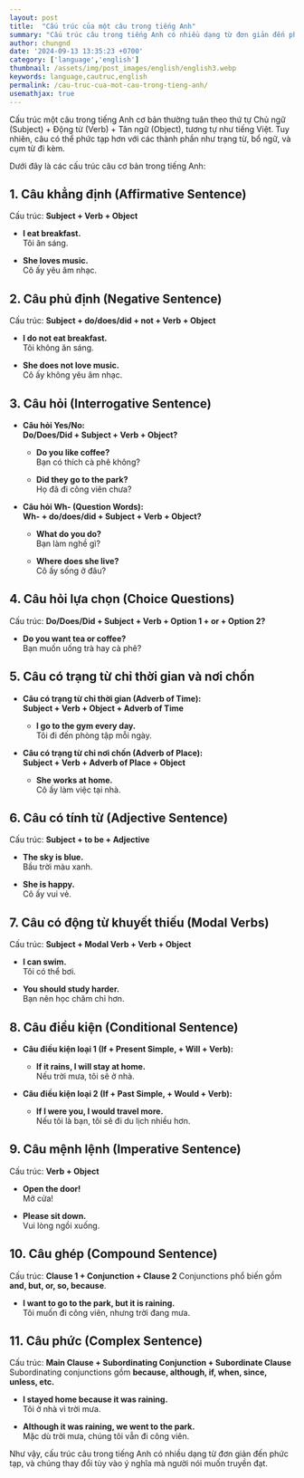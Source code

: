 ```yaml
---
layout: post
title:  "Cấu trúc của một câu trong tiếng Anh"
summary: "Cấu trúc câu trong tiếng Anh có nhiều dạng từ đơn giản đến phức tạp, và chúng thay đổi tùy vào ý nghĩa mà người nói muốn truyền đạt."
author: chungnd
date: '2024-09-13 13:35:23 +0700'
category: ['language','english']
thumbnail: /assets/img/post_images/english/english3.webp
keywords: language,cautruc,english
permalink: /cau-truc-cua-mot-cau-trong-tieng-anh/
usemathjax: true
---
```

Cấu trúc một câu trong tiếng Anh cơ bản thường tuân theo thứ tự Chủ ngữ (Subject) + Động từ (Verb) + Tân ngữ (Object), tương tự như tiếng Việt. Tuy nhiên, câu có thể phức tạp hơn với các thành phần như trạng từ, bổ ngữ, và cụm từ đi kèm.

Dưới đây là các cấu trúc câu cơ bản trong tiếng Anh:

## 1. Câu khẳng định (Affirmative Sentence)
Cấu trúc: **Subject + Verb + Object**
- **I eat breakfast.**  
  Tôi ăn sáng.

- **She loves music.**  
  Cô ấy yêu âm nhạc.

## 2. Câu phủ định (Negative Sentence)
Cấu trúc: **Subject + do/does/did + not + Verb + Object**
- **I do not eat breakfast.**  
  Tôi không ăn sáng.

- **She does not love music.**  
  Cô ấy không yêu âm nhạc.

## 3. Câu hỏi (Interrogative Sentence)
- **Câu hỏi Yes/No:**  
  **Do/Does/Did + Subject + Verb + Object?**
    - **Do you like coffee?**  
      Bạn có thích cà phê không?

    - **Did they go to the park?**  
      Họ đã đi công viên chưa?

- **Câu hỏi Wh- (Question Words):**  
  **Wh- + do/does/did + Subject + Verb + Object?**
    - **What do you do?**  
      Bạn làm nghề gì?

    - **Where does she live?**  
      Cô ấy sống ở đâu?

## 4. Câu hỏi lựa chọn (Choice Questions)
Cấu trúc: **Do/Does/Did + Subject + Verb + Option 1 + or + Option 2?**
- **Do you want tea or coffee?**  
  Bạn muốn uống trà hay cà phê?

## 5. Câu có trạng từ chỉ thời gian và nơi chốn
- **Câu có trạng từ chỉ thời gian (Adverb of Time):**  
  **Subject + Verb + Object + Adverb of Time**
    - **I go to the gym every day.**  
      Tôi đi đến phòng tập mỗi ngày.

- **Câu có trạng từ chỉ nơi chốn (Adverb of Place):**  
  **Subject + Verb + Adverb of Place + Object**
    - **She works at home.**  
      Cô ấy làm việc tại nhà.

## 6. Câu có tính từ (Adjective Sentence)
Cấu trúc: **Subject + to be + Adjective**
- **The sky is blue.**  
  Bầu trời màu xanh.

- **She is happy.**  
  Cô ấy vui vẻ.

## 7. Câu có động từ khuyết thiếu (Modal Verbs)
Cấu trúc: **Subject + Modal Verb + Verb + Object**
- **I can swim.**  
  Tôi có thể bơi.

- **You should study harder.**  
  Bạn nên học chăm chỉ hơn.

## 8. Câu điều kiện (Conditional Sentence)
- **Câu điều kiện loại 1 (If + Present Simple, + Will + Verb):**
    - **If it rains, I will stay at home.**  
      Nếu trời mưa, tôi sẽ ở nhà.

- **Câu điều kiện loại 2 (If + Past Simple, + Would + Verb):**
    - **If I were you, I would travel more.**  
      Nếu tôi là bạn, tôi sẽ đi du lịch nhiều hơn.

## 9. Câu mệnh lệnh (Imperative Sentence)
Cấu trúc: **Verb + Object**
- **Open the door!**  
  Mở cửa!

- **Please sit down.**  
  Vui lòng ngồi xuống.

## 10. Câu ghép (Compound Sentence)
Cấu trúc: **Clause 1 + Conjunction + Clause 2**
Conjunctions phổ biến gồm **and, but, or, so, because**.
- **I want to go to the park, but it is raining.**  
  Tôi muốn đi công viên, nhưng trời đang mưa.

## 11. Câu phức (Complex Sentence)
Cấu trúc: **Main Clause + Subordinating Conjunction + Subordinate Clause**
Subordinating conjunctions gồm **because, although, if, when, since, unless, etc.**
- **I stayed home because it was raining.**  
  Tôi ở nhà vì trời mưa.

- **Although it was raining, we went to the park.**  
  Mặc dù trời mưa, chúng tôi vẫn đi công viên.

Như vậy, cấu trúc câu trong tiếng Anh có nhiều dạng từ đơn giản đến phức tạp, và chúng thay đổi tùy vào ý nghĩa mà người nói muốn truyền đạt.
